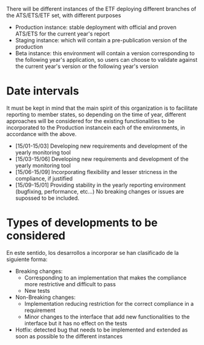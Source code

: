 There will be different instances of the ETF deploying different branches of the ATS/ETS/ETF set, with different purposes

* Production instance: stable deployment with official and proven ATS/ETS for the current year's report
* Staging instance: which will contain a pre-publication version of the production
* Beta instance: this environment will contain a version corresponding to the following year's application, so users can choose to validate against the current year's version or the following year's version

# Date intervals

It must be kept in mind that the main spirit of this organization is to facilitate reporting to member states, so depending on the time of year, different approaches will be considered for the existing functionalities to be incorporated to the Production instancein each of the environments, in accordance with the above.

* [15/01-15/03] Developing new requirements and development of the yearly monitoring tool
* [15/03-15/06] Developing new requirements and development of the yearly monitoring tool
* [15/06-15/09] Incorporating flexibility and lesser stricness in the compliance, if justified
* [15/09-15/01] Providing stability in the yearly reporting environment (bugfixing, performance, etc...) No breaking changes or issues are supossed to be included.

# Types of developments to be considered

En este sentido, los desarrollos a incorporar se han clasificado de la siguiente forma:

* Breaking changes:
  * Corresponding to an implementation that makes the compliance more restrictive and difficult to pass
  * New tests
* Non-Breaking changes:
  * Implementation reducing restriction for the correct compliance in a requirement
  * Minor changes to the interface that add new functionalities to the interface but it has no effect on the tests
* Hotfix: detected bug that needs to be implemented and extended as soon as possible to the different instances
